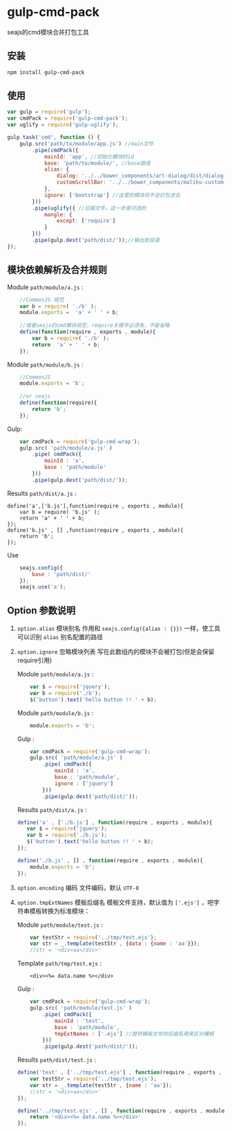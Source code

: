 # gulp-cmd-pack
seajs的cmd模块合并打包工具


## 安装

```bash
npm install gulp-cmd-pack
```

## 使用

```javascript
var gulp = require('gulp');
var cmdPack = require('gulp-cmd-pack');
var uglify = require('gulp-uglify');

gulp.task('cmd', function () {
    gulp.src('path/to/module/app.js') //main文件
        .pipe(cmdPack({
            mainId: 'app', //初始化模块的id
            base: 'path/to/module/', //base路径
            alias: {
                dialog: '../../bower_components/art-dialog/dist/dialog-plus-min.js',
                customScrollBar: '../../bower_components/malihu-custom-scrollbar-plugin/jquery.mCustomScrollbar.min.js'
            },
            ignore: ['bootstrap'] //这里的模块将不会打包进去
        }))
        .pipe(uglify({ //压缩文件，这一步是可选的
            mangle: {
                except: ['require']
            }
        }))
        .pipe(gulp.dest('path/dist/'));//输出到目录
});
```

## 模块依赖解析及合并规则

Module `path/module/a.js` :

```js
    //CommonJS 规范
    var b = require( './b' );
    module.exports =  'a' + ' ' + b;
    
    //或者seajs的cmd模块规范，require关键字必须有，不能省略
    define(function(require , exports , module){
        var b = require( './b' );
        return  'a' + ' ' + b;
    });
```

Module `path/module/b.js` :

```js
    //CommonJS
    module.exports = 'b';
    
    //or seajs
    define(function(require){
        return 'b';
    });
```

Gulp:

```js
    var cmdPack = require('gulp-cmd-wrap');
    gulp.src( 'path/module/a.js' )
        .pipe( cmdPack({
            mainId : 'a',
            base : 'path/module'
        }))
        .pipe(gulp.dest('path/dist/'));
```

Results `path/dist/a.js` :

```
define('a',['b.js'],function(require , exports , module){
    var b = require( 'b.js' );
    return 'a' + ' ' + b;
});
define('b.js' , [] ,function(require , exports , module){
    return 'b';
});
```

Use
```js
    seajs.config({
        base : 'path/dist/'
    });
    seajs.use('a');
```

## Option 参数说明
1. `option.alias`  模块别名
    作用和 `seajs.config({alias : {}})` 一样，使工具可以识别 `alias` 别名配置的路径
    
2. `option.ignore`  忽略模块列表
    写在此数组内的模块不会被打包(但是会保留require引用)
    
    Module `path/module/a.js` :
    ```js
        var $ = require('jquery');
        var b = require('./b');
        $('button').text('hello button !! ' + b);
    ```
    
    Module `path/module/b.js` : 
    ```js
        module.exports = 'b';
    ```
    
    Gulp :
    ```js
        var cmdPack = require('gulp-cmd-wrap');
        gulp.src( 'path/module/a.js' )
            .pipe( cmdPack({
                mainId : 'a',
                base : 'path/module',
                ignore : ['jquery']
            }))
            .pipe(gulp.dest('path/dist/'));
    ```
    
    Results `path/dist/a.js` :
    ```js
    define('a' , ['./b.js'] , function(require , exports , module){
       var $ = require('jquery');
       var b = require('./b.js');
       $('button').text('hello button !! ' + b);
    });
    
    define('./b.js' , [] , function(require , exports , module){
        module.exports = 'b';
    });
    ```
    
3. `option.encoding`  编码
    文件编码，默认 `UTF-8`
    
4. `option.tmpExtNames`  模板后缀名
    模板文件支持，默认值为 `['.ejs']` ，吧字符串模板转换为标准模块：
    
    Module `path/module/test.js` :
    ```js
        var testStr = require('../tmp/test.ejs');
        var str = _.template(testStr , {data : {name : 'aa'}});
        //str = '<div>aa</div>'
    ```
    Template `path/tmp/test.ejs` : 
    ```
        <div><%= data.name %></div>
    ```
    
    Gulp :
    ```js
        var cmdPack = require('gulp-cmd-wrap');
        gulp.src( 'path/module/test.js' )
            .pipe( cmdPack({
                mainId : 'test',
                base : 'path/module',
                tmpExtNames : ['.ejs'] //提供模板文件的后缀名用来区分模板
            }))
            .pipe(gulp.dest('path/dist/'));
    ```
         
    Results `path/dist/test.js` :
    ```js
    define('test' , ['../tmp/test.ejs'] , function(require , exports , module){
        var testStr = require('../tmp/test.ejs');
        var str = _.template(testStr , {name : 'aa'});
        //str = '<div>aa</div>'
    });
    
    define('../tmp/test.ejs' , [] , function(require , exports , module){
        return '<div><%= data.name %></div>'
    });
    ```